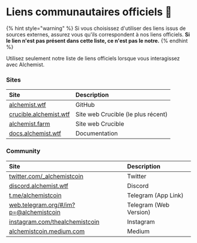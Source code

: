# Liens communautaires officiels 🔗

{% hint style="warning" %}
Si vous choisissez d'utiliser des liens issus de sources externes, assurez vous qu'ils correspondent à nos liens officiels. **Si le lien n'est pas présent dans cette liste, ce n'est pas le notre.**
{% endhint %}

Utilisez seulement notre liste de liens officiels lorsque vous interagissez avec Alchemist.

### Sites

| Site | Description |
| :--- | :--- |
| [alchemist.wtf](http://alchemist.wtf) | GitHub |
| [crucible.alchemist.wtf](https://crucible.alchemist.wtf/) | Site web Crucible \(le plus récent\) |
| [alchemist.farm](https://alchemist.farm) | Site web Crucible |
| [docs.alchemist.wtf](https://docs.alchemist.wtf) | Documentation |

### Community

| Site | Description |
| :--- | :--- |
| [twitter.com/\_alchemistcoin](https://twitter.com/_alchemistcoin) | Twitter |
| [discord.alchemist.wtf](http://discord.alchemist.wtf) | Discord |
| [t.me/alchemistcoin](https://t.me/alchemistcoin) | Telegram \(App Link\) |
| [web.telegram.org/\#/im?p=@alchemistcoin](https://web.telegram.org/#/im?p=@alchemistcoin) | Telegram \(Web Version\) |
| [instagram.com/thealchemistcoin](https://www.instagram.com/thealchemistcoin/) | Instagram |
| [alchemistcoin.medium.com](https://alchemistcoin.medium.com/) | Medium |



